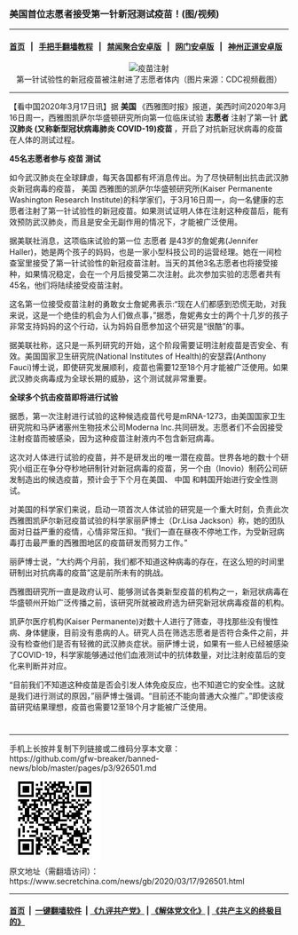 ### 美国首位志愿者接受第一针新冠测试疫苗！(图/视频)
------------------------

#### [首页](https://github.com/gfw-breaker/banned-news/blob/master/README.md) &nbsp;&nbsp;|&nbsp;&nbsp; [手把手翻墙教程](https://github.com/gfw-breaker/guides/wiki) &nbsp;&nbsp;|&nbsp;&nbsp; [禁闻聚合安卓版](https://github.com/gfw-breaker/bn-android) &nbsp;&nbsp;|&nbsp;&nbsp; [网门安卓版](https://github.com/oGate2/oGate) &nbsp;&nbsp;|&nbsp;&nbsp; [神州正道安卓版](https://github.com/SzzdOgate/update) 



<div class="article_right" style="fone-color:#000">
 <p style="text-align:center">
  <img alt="疫苗注射" src="//img3.secretchina.com/pic/2020/3-17/p2649601a910976618-ss.jpg" style="height:342px; width:600px"/>
  <br>
   第一针试验性的新冠疫苗被注射进了志愿者体内（图片来源：CDC视频截图）
   <span id="hideid" name="hideid" style="color:red;display:none;">
    <span href="https://www.secretchina.com">
    </span>
   </span>
  </br>
 </p>
 <div id="txt-mid1-t21-2017">
  

---


  </div>
 </div>
 <p>
  【看中国2020年3月17日讯】据
  <strong>
   美国
  </strong>
  《西雅图时报》报道，美西时间2020年3月16日周一，西雅图凯萨尔华盛顿研究所向第一位临床试验
  <strong>
   志愿者
  </strong>
  注射了第一针
  <strong>
   <span href="https://www.secretchina.com/news/gb/tag/武汉肺炎" target="_blank">
    武汉肺炎
   </span>
   (又称新型冠状病毒肺炎 COVID-19)疫苗
  </strong>
  ，开启了对抗新冠状病毒的疫苗在人体的测试过程。
  <span id="hideid" name="hideid" style="color:red;display:none;">
   <span href="https://www.secretchina.com">
   </span>
  </span>
 </p>
 <p>
  <strong>
   45名志愿者参与
   <span href="https://www.secretchina.com/news/gb/tag/疫苗" target="_blank">
    疫苗
   </span>
   测试
  </strong>
 </p>
 <p>
  如今武汉肺炎在全球肆虐，每天各国都有坏消息传出。为了尽快研制出抗击武汉肺炎新冠病毒的疫苗，
  <span href="https://www.secretchina.com/news/gb/tag/美国" target="_blank">
   美国
  </span>
  西雅图的凯萨尔华盛顿研究所(Kaiser Permanente Washington Research Institute)的科学家们，于3月16日周一，向一名健康的志愿者注射了第一针试验性的新冠疫苗。如果测试证明人体在注射这种疫苗后，能有效预防武汉肺炎，而且是安全无副作用的情况下，才能被广泛使用。
 </p>
 <p>
  据美联社消息，这项临床试验的第一位
  <span href="https://www.secretchina.com/news/gb/tag/志愿者" target="_blank">
   志愿者
  </span>
  是43岁的詹妮弗(Jennifer Haller)，她是两个孩子的妈妈，也是一家小型科技公司的运营经理。她在一间检查室里接受了第一针试验性的新冠疫苗注射。当天的其他3名志愿者也将接受接种，如果情况稳定，会在一个月后接受第二次注射。此次参加实验的志愿者共有45名，他们将陆续接受疫苗注射。
 </p>
 <p>
  这名第一位接受疫苗注射的勇敢女士詹妮弗表示:“现在人们都感到恐慌无助，对我来说，这是一个绝佳的机会为人们做点事，”据悉，詹妮弗女士的两个十几岁的孩子非常支持妈妈的这个行动，认为妈妈自愿参加这个研究是“很酷”的事。
 </p>
 <p>
  据美联社称，这只是一系列研究的开始，这个阶段需要证明注射疫苗是否安全、有效。美国国家卫生研究院(National Institutes of Health)的安瑟霖(Anthony Fauci)博士说，即使研究发展顺利，疫苗也需要12至18个月才能被广泛使用。如果武汉肺炎病毒成为全球长期的威胁，这个测试就非常重要。
 </p>
 <p style="text-align:center">
 </p>
 <p>
  <strong>
   全球多个抗击疫苗即将进行试验
  </strong>
 </p>
 <p>
  据悉，第一次注射进行试验的这种候选疫苗代号是mRNA-1273，由美国国家卫生研究院和马萨诸塞州生物技术公司Moderna Inc.共同研发。志愿者们不会因接受注射疫苗而被感染，因为这种疫苗注射液内不包含新冠病毒。
 </p>
 <p>
  这次对人体进行试验的疫苗，并不是研发出的唯一潜在疫苗。世界各地的数十个研究小组正在争分夺秒地研制针对新冠病毒的疫苗，另一个由（Inovio）制药公司研发制造出的候选疫苗，预计会于下个月在美国、
  <span href="https://www.secretchina.com" target="_blank">
   中国
  </span>
  和韩国开始进行安全性测试。
 </p>
 <p>
  对美国的科学家们来说，启动一项首次人体试验的研究是一个重大时刻，负责此次西雅图凯萨尔新冠疫苗试验的科学家丽萨博士（Dr.Lisa Jackson）称，她的团队面对日益严重的疫情，心情非常压抑。“我们一直在昼夜不停地工作，为受新冠病毒打击最严重的西雅图地区的疫苗研发而努力工作。”
 </p>
 <p>
  丽萨博士说，“大约两个月前，我们都不知道这种病毒的存在，在这么短的时间里研制出对抗病毒的疫苗”这是前所未有的挑战。
 </p>
 <p>
  西雅图研究所一直是政府认可、能够测试各类新型疫苗的机构之一，新冠状病毒在华盛顿州开始广泛传播之前，该研究所就被政府选为研究新冠状病毒疫苗的机构。
 </p>
 <p>
  凯萨尔医疗机构(Kaiser Permanente)对数十人进行了筛查，寻找那些没有慢性病、身体健康，目前没有患病的人。研究人员在筛选志愿者是否符合条件之前，并没有检查他们是否有轻微的武汉肺炎症状。丽萨博士说，如果有一些人已经被感染了COVID-19，科学家能够通过他们血液测试中的抗体数量，对比注射疫苗后的变化来判断并对应。
 </p>
 <p>
  “目前我们不知道这种疫苗是否会引发人体免疫反应，也不知道它的安全性。这就是我们进行测试的原因，”丽萨博士强调。“目前还不能向普通大众推广。”即使该疫苗研究结果理想，疫苗也需要12至18个月才能被广泛使用。
  <center>
   <div>
    <div id="txt-mid2-t22-2017" style="display: block;  max-height: 351px;  overflow: hidden;">
     <div id="SC-21xxx">
     </div>
     <ins class="adsbygoogle" data-ad-client="ca-pub-1276641434651360" data-ad-format="auto" data-ad-slot="4301710469" data-full-width-responsive="true" style="display:block">
     </ins>
    </div>
   </div>
  </center>
  <div style="padding-top:12px;">
  </div>
 </p>
</div>

<hr/>
手机上长按并复制下列链接或二维码分享本文章：<br/>
https://github.com/gfw-breaker/banned-news/blob/master/pages/p3/926501.md <br/>
<a href='https://github.com/gfw-breaker/banned-news/blob/master/pages/p3/926501.md'><img src='https://github.com/gfw-breaker/banned-news/blob/master/pages/p3/926501.md.png'/></a> <br/>
原文地址（需翻墙访问）：https://www.secretchina.com/news/gb/2020/03/17/926501.html


------------------------
#### [首页](https://github.com/gfw-breaker/banned-news/blob/master/README.md) &nbsp;|&nbsp; [一键翻墙软件](https://github.com/gfw-breaker/nogfw/blob/master/README.md) &nbsp;| [《九评共产党》](https://github.com/gfw-breaker/9ping.md/blob/master/README.md#九评之一评共产党是什么) | [《解体党文化》](https://github.com/gfw-breaker/jtdwh.md/blob/master/README.md) | [《共产主义的终极目的》](https://github.com/gfw-breaker/gczydzjmd.md/blob/master/README.md)


<img src='http://gfw-breaker.win/banned-news/pages/p3/926501.md' width='0px' height='0px'/>